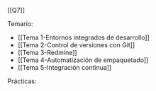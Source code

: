 [[Q7]]

Temario:
+ [[Tema 1-Entornos integrados de desarrollo]]
+ [[Tema 2-Control de versiones con Git]]
+ [[Tema 3-Redmine]]
+ [[Tema 4-Automatización de empaquetado]]
+ [[Tema 5-Integración continua]]

Prácticas: